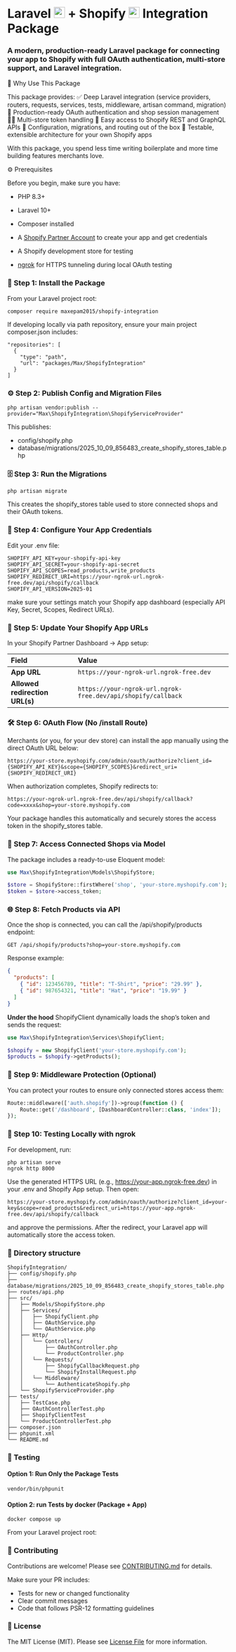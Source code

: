 # Laravel <img src="https://upload.wikimedia.org/wikipedia/commons/9/9a/Laravel.svg" alt="Laravel" width="25" height="25"/> + Shopify <img src="https://cdn-icons-png.flaticon.com/512/5968/5968887.png" alt="Shopify" width="25" height="25"/>  Integration Package

### A modern, production-ready Laravel package for connecting your app to Shopify with full OAuth authentication, multi-store support, and Laravel integration.

🚀 Why Use This Package

This package provides:
✅ Deep Laravel integration (service providers, routers, requests, services, tests, middleware, artisan command, migration)
🔐 Production-ready OAuth authentication and shop session management
🧑‍💼 Multi-store token handling
🧰 Easy access to Shopify REST and GraphQL APIs
🧩 Configuration, migrations, and routing out of the box
🧪 Testable, extensible architecture for your own Shopify apps

With this package, you spend less time writing boilerplate and more time building features merchants love.

⚙️ Prerequisites

Before you begin, make sure you have:

* PHP 8.3+
* Laravel 10+
* Composer installed
* A [Shopify Partner Account](https://partners.shopify.com/)
to create your app and get credentials
* A Shopify development store for testing

* [ngrok](https://ngrok.com/) for HTTPS tunneling during local OAuth testing

### 🧩 Step 1: Install the Package
From your Laravel project root:
```
composer require maxepam2015/shopify-integration
```

If developing locally via path repository, ensure your main project composer.json includes:
```
"repositories": [
  {
    "type": "path",
    "url": "packages/Max/ShopifyIntegration"
  }
]

```
### ⚙️ Step 2: Publish Config and Migration Files
```
php artisan vendor:publish --provider="Max\ShopifyIntegration\ShopifyServiceProvider"
```
This publishes:
* config/shopify.php
* database/migrations/2025_10_09_856483_create_shopify_stores_table.php
### 🗄️ Step 3: Run the Migrations
```
php artisan migrate
```
This creates the shopify_stores table used to store connected shops and their OAuth tokens.
### 🔑 Step 4: Configure Your App Credentials
Edit your .env file:
```dotenv
SHOPIFY_API_KEY=your-shopify-api-key
SHOPIFY_API_SECRET=your-shopify-api-secret
SHOPIFY_API_SCOPES=read_products,write_products
SHOPIFY_REDIRECT_URI=https://your-ngrok-url.ngrok-free.dev/api/shopify/callback
SHOPIFY_API_VERSION=2025-01
```
make sure your settings match your Shopify app dashboard (especially API Key, Secret, Scopes, Redirect URLs).

### 🧭 Step 5: Update Your Shopify App URLs

In your Shopify Partner Dashboard → App setup:

| Field | Value |
| :--- | :--- |
| **App URL** | `https://your-ngrok-url.ngrok-free.dev` |
| **Allowed redirection URL(s)** | `https://your-ngrok-url.ngrok-free.dev/api/shopify/callback` |

### 🛠️ Step 6: OAuth Flow (No /install Route)
Merchants (or you, for your dev store) can install the app manually using the direct OAuth URL below:
```
https://your-store.myshopify.com/admin/oauth/authorize?client_id={SHOPIFY_API_KEY}&scope={SHOPIFY_SCOPES}&redirect_uri={SHOPIFY_REDIRECT_URI}
```
When authorization completes, Shopify redirects to:
```
https://your-ngrok-url.ngrok-free.dev/api/shopify/callback?code=xxxx&shop=your-store.myshopify.com
```
Your package handles this automatically and securely stores the access token in the shopify_stores table.

### 🧩 Step 7: Access Connected Shops via Model
The package includes a ready-to-use Eloquent model:
```php
use Max\ShopifyIntegration\Models\ShopifyStore;

$store = ShopifyStore::firstWhere('shop', 'your-store.myshopify.com');
$token = $store->access_token;
```

### 🌐 Step 8: Fetch Products via API
Once the shop is connected, you can call the /api/shopify/products endpoint:
```
GET /api/shopify/products?shop=your-store.myshopify.com
```
Response example:
```json
{
  "products": [
    { "id": 123456789, "title": "T-Shirt", "price": "29.99" },
    { "id": 987654321, "title": "Hat", "price": "19.99" }
  ]
}
```
**Under the hood**
ShopifyClient dynamically loads the shop’s token and sends the request:
```php
use Max\ShopifyIntegration\Services\ShopifyClient;

$shopify = new ShopifyClient('your-store.myshopify.com');
$products = $shopify->getProducts();
```
### 🔐 Step 9: Middleware Protection (Optional)
You can protect your routes to ensure only connected stores access them:
```php
Route::middleware(['auth.shopify'])->group(function () {
    Route::get('/dashboard', [DashboardController::class, 'index']);
});

```
### 🧠 Step 10: Testing Locally with ngrok
For development, run:
```
php artisan serve
ngrok http 8000
```
Use the generated HTTPS URL (e.g., https://your-app.ngrok-free.dev) in your .env and Shopify App setup.
Then open:
```
https://your-store.myshopify.com/admin/oauth/authorize?client_id=your-key&scope=read_products&redirect_uri=https://your-app.ngrok-free.dev/api/shopify/callback
```
and approve the permissions.
After the redirect, your Laravel app will automatically store the access token.

### 🧩 Directory structure
```
ShopifyIntegration/
├── config/shopify.php
├── database/migrations/2025_10_09_856483_create_shopify_stores_table.php
├── routes/api.php
├── src/
│   ├── Models/ShopifyStore.php
│   ├── Services/
│   │   ├── ShopifyClient.php
│   │   ├── OAuthService.php
│   │   └── OAuthService.php
│   ├── Http/
│   │   └── Controllers/
│   │       ├── OAuthController.php
│   │       └── ProductController.php
│   │   └── Requests/
│   │       ├── ShopifyCallbackRequest.php
│   │       └── ShopifyInstallRequest.php
│   │   └── Middleware/
│   │       └── AuthenticateShopify.php
│   └── ShopifyServiceProvider.php
├── tests/
│   ├── TestCase.php
│   ├── OAuthControllerTest.php
│   ├── ShopifyClientTest
│   └── ProductControllerTest.php
├── composer.json
├── phpunit.xml
└── README.md
```

### 🧪 Testing
#### Option 1: Run Only the Package Tests
```
vendor/bin/phpunit
```
#### Option 2: run Tests by docker (Package + App)
```
docker compose up
```
From your Laravel project root:
### 🤝 Contributing
Contributions are welcome!
Please see [CONTRIBUTING.md](CONTRIBUTING.md) for details.

Make sure your PR includes:
* Tests for new or changed functionality
* Clear commit messages
* Code that follows PSR-12 formatting guidelines

### 📄 License
The MIT License (MIT). Please see [License File](LICENSE.md) for more information.

